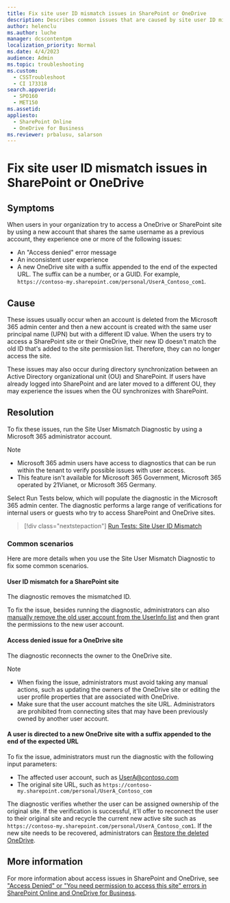 ```yaml
---
title: Fix site user ID mismatch issues in SharePoint or OneDrive
description: Describes common issues that are caused by site user ID mismatch and how to use the Site User Mismatch Diagnostic to fix these issues.  
author: helenclu
ms.author: luche
manager: dcscontentpm
localization_priority: Normal
ms.date: 4/4/2023
audience: Admin
ms.topic: troubleshooting
ms.custom: 
  - CSSTroubleshoot
  - CI 173318
search.appverid: 
  - SPO160
  - MET150
ms.assetid: 
appliesto: 
  - SharePoint Online
  - OneDrive for Business
ms.reviewer: prbalusu, salarson
---
```


# Fix site user ID mismatch issues in SharePoint or OneDrive

## Symptoms

When users in your organization try to access a OneDrive or SharePoint site by using a new account that shares the same username as a previous account, they experience one or more of the following issues:

- An "Access denied" error message
- An inconsistent user experience
- A new OneDrive site with a suffix appended to the end of the expected URL. The suffix can be a number, or a GUID. For example, `https://contoso-my.sharepoint.com/personal/UserA_Contoso_com1`.

## Cause

These issues usually occur when an account is deleted from the Microsoft 365 admin center and then a new account is created with the same user principal name (UPN) but with a different ID value. When the users try to access a SharePoint site or their OneDrive, their new ID doesn't match the old ID that's added to the site permission list. Therefore, they can no longer access the site.

These issues may also occur during directory synchronization between an Active Directory organizational unit (OU) and SharePoint. If users have already logged into SharePoint and are later moved to a different OU, they may experience the issues when the OU synchronizes with SharePoint.

## Resolution

To fix these issues, run the Site User Mismatch Diagnostic by using a Microsoft 365 administrator account.

> [!NOTE]
>
> - Microsoft 365 admin users have access to diagnostics that can be run within the tenant to verify possible issues with user access.
> - This feature isn't available for Microsoft 365 Government, Microsoft 365 operated by 21Vianet, or Microsoft 365 Germany.
  
Select Run Tests below, which will populate the diagnostic in the Microsoft 365 admin center. The diagnostic performs a large range of verifications for internal users or guests who try to access SharePoint and OneDrive sites.

> [!div class="nextstepaction"]
> [Run Tests: Site User ID Mismatch](https://aka.ms/PillarSiteUserIDMismatch)

### Common scenarios

Here are more details when you use the Site User Mismatch Diagnostic to fix some common scenarios.

#### User ID mismatch for a SharePoint site

The diagnostic removes the mismatched ID.

To fix the issue, besides running the diagnostic, administrators can also [manually remove the old user account from the UserInfo list](/sharepoint/remove-users#site-by-site-in-sharepoint) and then grant the permissions to the new user account.

#### Access denied issue for a OneDrive site

The diagnostic reconnects the owner to the OneDrive site.

> [!NOTE]
>
> - When fixing the issue, administrators must avoid taking any manual actions, such as updating the owners of the OneDrive site or editing the user profile properties that are associated with OneDrive.
> - Make sure that the user account matches the site URL. Administrators are prohibited from connecting sites that may have been previously owned by another user account.

#### A user is directed to a new OneDrive site with a suffix appended to the end of the expected URL

To fix the issue, administrators must run the diagnostic with the following input parameters:

- The affected user account, such as UserA@contoso.com
- The original site URL, such as `https://contoso-my.sharepoint.com/personal/UserA_Contoso_com`

The diagnostic verifies whether the user can be assigned ownership of the original site. If the verification is successful, it'll offer to reconnect the user to their original site and recycle the current new active site such as `https://contoso-my.sharepoint.com/personal/UserA_Contoso_com1`. If the new site needs to be recovered, administrators can [Restore the deleted OneDrive](/sharepoint/restore-deleted-onedrive).

## More information

For more information about access issues in SharePoint and OneDrive, see ["Access Denied" or "You need permission to access this site" errors in SharePoint Online and OneDrive for Business](/sharepoint/troubleshoot/administration/access-denied-or-need-permission-error-sharepoint-online-or-onedrive-for-business).
